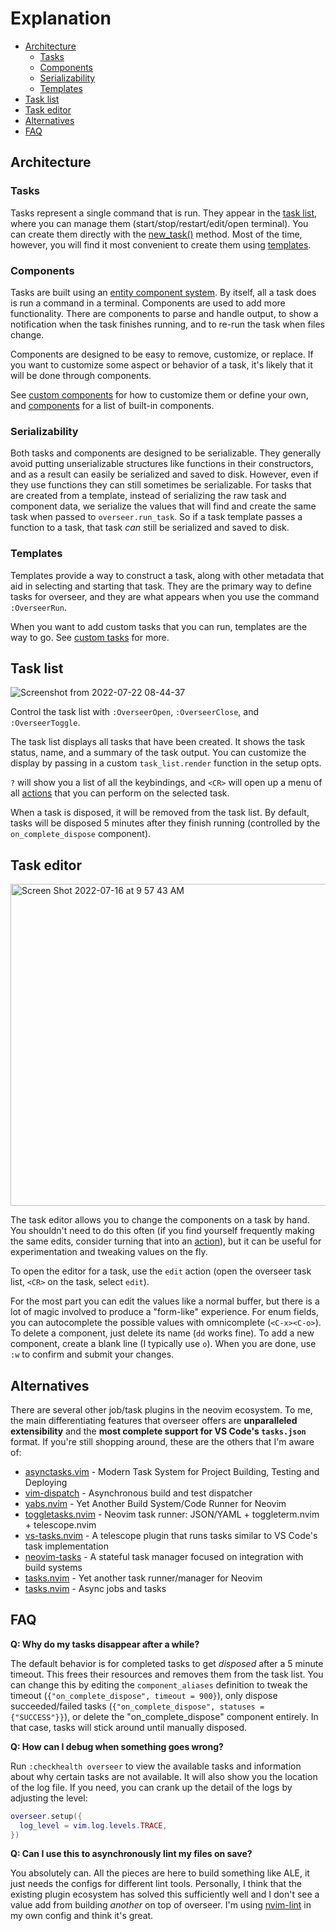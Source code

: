 # Explanation

<!-- TOC -->

- [Architecture](#architecture)
  - [Tasks](#tasks)
  - [Components](#components)
  - [Serializability](#serializability)
  - [Templates](#templates)
- [Task list](#task-list)
- [Task editor](#task-editor)
- [Alternatives](#alternatives)
- [FAQ](#faq)

<!-- /TOC -->

## Architecture

### Tasks

Tasks represent a single command that is run. They appear in the [task list](#task-list), where you
can manage them (start/stop/restart/edit/open terminal). You can create them directly with the
[new_task()](reference.md#new_taskopts) method. Most of the time, however, you will find it most
convenient to create them using [templates](#templates).

### Components

Tasks are built using an [entity component
system](https://en.wikipedia.org/wiki/Entity_component_system). By itself, all a task does is run a
command in a terminal. Components are used to add more functionality. There are components to
parse and handle output, to show a notification when the task
finishes running, and to re-run the task when files change.

Components are designed to be easy to remove, customize, or replace. If you want to customize some
aspect or behavior of a task, it's likely that it will be done through components.

See [custom components](guides.md#custom-components) for how to customize them or define your own,
and [components](components.md) for a list of built-in components.

### Serializability

Both tasks and components are designed to be serializable. They generally avoid putting
unserializable structures like functions in their constructors, and as a result can easily be
serialized and saved to disk. However, even if they use functions they can still sometimes be
serializable. For tasks that are created from a template, instead of serializing the raw task and
component data, we serialize the values that will find and create the same task when passed to
`overseer.run_task`. So if a task template passes a function to a task, that task _can_ still be
serialized and saved to disk.

### Templates

Templates provide a way to construct a task, along with other metadata that aid in selecting and
starting that task. They are the primary way to define tasks for overseer, and they are what appears
when you use the command `:OverseerRun`.

When you want to add custom tasks that you can run, templates are the way to go. See [custom
tasks](guides.md#custom-tasks) for more.

## Task list

![Screenshot from 2022-07-22 08-44-37](https://user-images.githubusercontent.com/506791/180475623-1e9a9612-5a93-4520-a9bc-4e12b0496411.png)

Control the task list with `:OverseerOpen`, `:OverseerClose`, and `:OverseerToggle`.

The task list displays all tasks that have been created. It shows the task status, name, and a
summary of the task output. You can customize the display by passing in a custom `task_list.render`
function in the setup opts.

`?` will show you a list of all the keybindings, and `<CR>` will open up a menu of all
[actions](guides.md#actions) that you can perform on the selected task.

When a task is disposed, it will be removed from the task list. By default, tasks will be disposed 5
minutes after they finish running (controlled by the `on_complete_dispose` component).

## Task editor

<img width="515" alt="Screen Shot 2022-07-16 at 9 57 43 AM" src="https://user-images.githubusercontent.com/506791/179364674-526c8cbc-0cd8-48b0-ad68-3140c10178eb.png">

The task editor allows you to change the components on a task by hand. You shouldn't need to do this
often (if you find yourself frequently making the same edits, consider turning that into an
[action](guides.md#actions)), but it can be useful for experimentation and tweaking values on the fly.

To open the editor for a task, use the `edit` action (open the overseer task list, `<CR>` on the
task, select `edit`).

For the most part you can edit the values like a normal buffer, but there is a lot of magic involved
to produce a "form-like" experience. For enum fields, you can autocomplete the possible values with
omnicomplete (`<C-x><C-o>`). To delete a component, just delete its name (`dd` works fine). To add a
new component, create a blank line (I typically use `o`). When you are done, use `:w` to confirm and
submit your changes.

## Alternatives

There are several other job/task plugins in the neovim ecosystem. To me, the main differentiating
features that overseer offers are **unparalleled extensibility** and the **most complete support for
VS Code's `tasks.json`** format. If you're still shopping around, these are the others that I'm
aware of:

- [asynctasks.vim](https://github.com/skywind3000/asynctasks.vim) - Modern Task System for Project Building, Testing and Deploying
- [vim-dispatch](https://github.com/tpope/vim-dispatch) - Asynchronous build and test dispatcher
- [yabs.nvim](https://github.com/pianocomposer321/yabs.nvim) - Yet Another Build System/Code Runner for Neovim
- [toggletasks.nvim](https://github.com/jedrzejboczar/toggletasks.nvim) - Neovim task runner: JSON/YAML + toggleterm.nvim + telescope.nvim
- [vs-tasks.nvim](https://github.com/EthanJWright/vs-tasks.nvim) - A telescope plugin that runs tasks similar to VS Code's task implementation
- [neovim-tasks](https://github.com/Shatur/neovim-tasks) - A stateful task manager focused on integration with build systems
- [tasks.nvim](https://github.com/GustavoKatel/tasks.nvim) - Yet another task runner/manager for Neovim
- [tasks.nvim](https://github.com/mg979/tasks.vim) - Async jobs and tasks

## FAQ

**Q: Why do my tasks disappear after a while?**

The default behavior is for completed tasks to get _disposed_ after a 5 minute timeout. This frees
their resources and removes them from the task list. You can change this by editing the
`component_aliases` definition to tweak the timeout (`{"on_complete_dispose", timeout = 900}`), only
dispose succeeded/failed tasks (`{"on_complete_dispose", statuses = {"SUCCESS"}}`), or delete the
"on_complete_dispose" component entirely. In that case, tasks will stick around until manually
disposed.

**Q: How can I debug when something goes wrong?**

Run `:checkhealth overseer` to view the available tasks and information about why certain tasks are
not available. It will also show you the location of the log file. If you need, you can crank up the
detail of the logs by adjusting the level:

```lua
overseer.setup({
  log_level = vim.log.levels.TRACE,
})
```

**Q: Can I use this to asynchronously lint my files on save?**

You absolutely can. All the pieces are here to build something like ALE, it just needs the configs
for different lint tools. Personally, I think that the existing plugin ecosystem has solved this
sufficiently well and I don't see a value add from building _another_ on top of overseer. I'm using
[nvim-lint](https://github.com/mfussenegger/nvim-lint) in my own config and think it's great.
